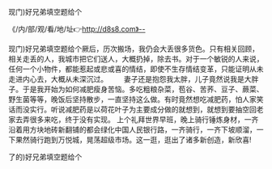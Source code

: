 现门)好兄弟填空题给个

《/内/部/观/看/地/址👉http://d8s8.com》--

现门)好兄弟填空题给个厥后，历次搬场，我仍会大丢很多货色。只有相关回顾，相关走丢的人，我城市把它们送人，大概扔掉，除去书。对于一个敏锐的人来说，任何一个小物件，都能惹起或悲或喜的情结，即使不生存情结变革，只能证明从未走进内心去，大概从未深沉过。
　　妻子还是抱怨我太胖，儿子竟然说我是大胖子。于是我开始为如何减肥瘦身苦恼。多吃粗粮杂菜，苞谷、苦荞、豆子、蕨菜、野生菌等等，晚饭后坚持散步，一直坚持这么做。有时竟然想吃减肥药，怕人家笑话而没实行。听说减肥药是以荷花叶子为主要成分做的就想到，就想到要抽空回老家去弄很多来吃，终于没有实现。
上个礼拜世界早班，晚上骑行锤炼身材，一齐沿着用方块地砖新翻铺的都会绿化中国人民银行路，一齐骑行，一齐下坡顺溜，一下果然骑行跑到万悦城，晃荡超级市场。这一逛，逛出了诸多新创造，新欣喜!





了的)好兄弟填空题给个
